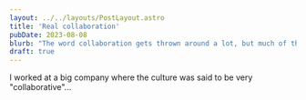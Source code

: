 ```yaml
---
layout: ../../layouts/PostLayout.astro
title: 'Real collaboration'
pubDate: 2023-08-08
blurb: "The word collaboration gets thrown around a lot, but much of the time people are just talking about conflict avoidance."
draft: true
---
```


I worked at a big company where the culture was said to be very "collaborative"...